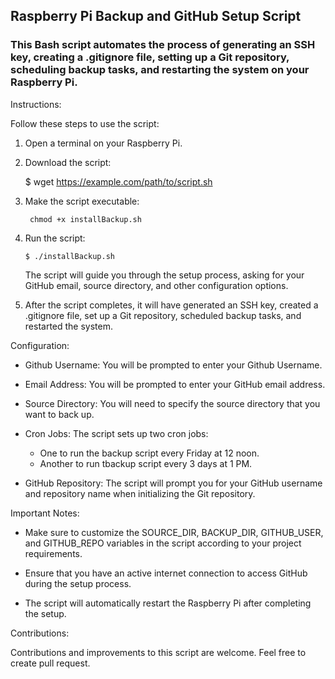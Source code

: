 ## Raspberry Pi Backup and GitHub Setup Script

### This Bash script automates the process of generating an SSH key, creating a .gitignore file, setting up a Git repository, scheduling backup tasks, and restarting the system on your Raspberry Pi.

Instructions:

Follow these steps to use the script:

1. Open a terminal on your Raspberry Pi.

2. Download the script:

   $ wget https://example.com/path/to/script.sh

3. Make the script executable:

     ``` chmod +x installBackup.sh``` 

4. Run the script:

    ```$ ./installBackup.sh``` 

   The script will guide you through the setup process, asking for your GitHub email, source directory, and other configuration options.

5. After the script completes, it will have generated an SSH key, created a .gitignore file, set up a Git repository, scheduled backup tasks, and restarted the system.

Configuration:

- Github Username: You will be prompted to enter your Github Username.  

- Email Address: You will be prompted to enter your GitHub email address.

- Source Directory: You will need to specify the source directory that you want to back up.

- Cron Jobs: The script sets up two cron jobs:
  - One to run the backup script every Friday at 12 noon.
  - Another to run tbackup script every  3 days at 1 PM.

- GitHub Repository: The script will prompt you for your GitHub username and repository name when initializing the Git repository.

Important Notes:

- Make sure to customize the SOURCE_DIR, BACKUP_DIR, GITHUB_USER, and GITHUB_REPO variables in the script according to your project requirements.

- Ensure that you have an active internet connection to access GitHub during the setup process.

- The script will automatically restart the Raspberry Pi after completing the setup.

Contributions:

Contributions and improvements to this script are welcome. Feel free to create pull request. 

